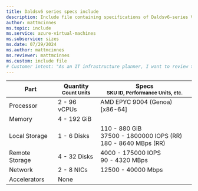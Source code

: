 ```yaml
---
title: Daldsv6 series specs include
description: Include file containing specifications of Daldsv6-series VM sizes.
author: mattmcinnes
ms.topic: include
ms.service: azure-virtual-machines
ms.subservice: sizes
ms.date: 07/29/2024
ms.author: mattmcinnes
ms.reviewer: mattmcinnes
ms.custom: include file
# Customer intent: "As an IT infrastructure planner, I want to review the specifications of Daldsv6 series VMs, so that I can determine the appropriate VM size for my organization’s workload requirements."
---
```

| Part | Quantity <br><sup>Count Units | Specs <br><sup>SKU ID, Performance Units, etc.  |
|---|---|---|
| Processor      | 2 - 96 vCPUs       | AMD EPYC 9004 (Genoa) [x86-64]                               |
| Memory         | 4 - 192 GiB          |                                  |
| Local Storage  | 1 - 6 Disks           | 110 - 880 GiB <br>37500 - 1800000 IOPS (RR) <br>180 - 8640 MBps (RR)                               |
| Remote Storage | 4 - 32 Disks    | 4000 - 175000 IOPS <br>90 - 4320 MBps   |
| Network        | 2 - 8 NICs          | 12500 - 40000 Mbps                          |
| Accelerators   | None              |                                   |
